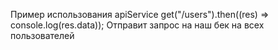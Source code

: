 Пример использования apiService
  get("/users").then((res) => console.log(res.data));
Отправит запрос на наш бек на всех пользователей